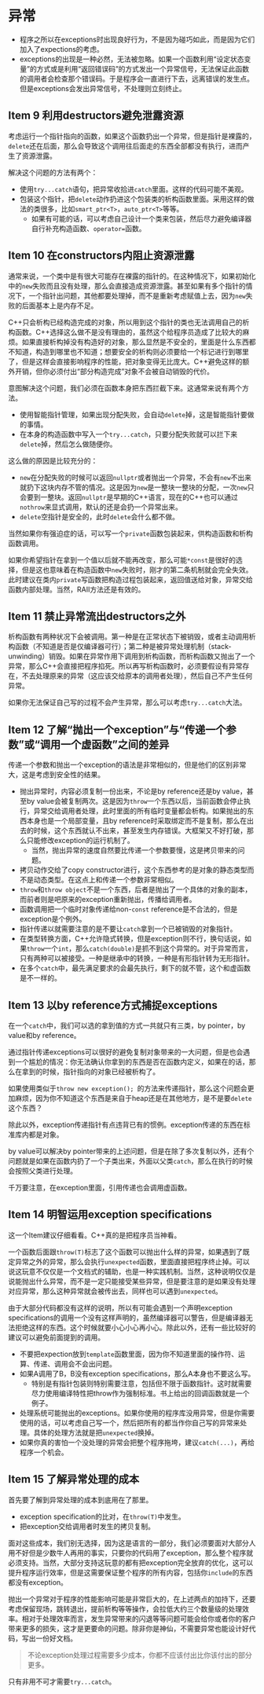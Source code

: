 # 异常

+ 程序之所以在exceptions时出现良好行为，不是因为碰巧如此，而是因为它们加入了expections的考虑。
+ exceptions的出现是一种必然，无法被忽略。如果一个函数利用“设定状态变量”的方式或是利用“返回错误码”的方式发出一个异常信号，无法保证此函数的调用者会检查那个错误码。于是程序会一直进行下去，远离错误的发生点。但是exceptions会发出异常信号，不处理则立刻终止。

## Item 9 利用destructors避免泄露资源

考虑运行一个指针指向的函数，如果这个函数扔出一个异常，但是指针是裸露的，`delete`还在后面，那么会导致这个调用往后面走的东西全部都没有执行，进而产生了资源泄露。

解决这个问题的方法有两个：

+ 使用`try...catch`语句，把异常收拾进`catch`里面。这样的代码可能不美观。
+ 包装这个指针，把`delete`动作扔进这个包装类的析构函数里面。采用这样的做法的类很多，比如`smart_ptr<T>`，`auto_ptr<T>`等等。
  + 如果有可能的话，可以考虑自己设计一个类来包装，然后尽力避免编译器自行补充构造函数、`operator=`函数。

## Item 10 在constructors内阻止资源泄露

通常来说，一个类中是有很大可能存在裸露的指针的。在这种情况下，如果初始化中的`new`失败而且没有处理，那么会直接造成资源泄露。甚至如果有多个指针的情况下，一个指针出问题，其他都要处理掉，而不是重新考虑赋值上去，因为`new`失败的后面基本上是内存不足。

C++只会析构已经构造完成的对象，所以用到这个指针的类也无法调用自己的析构函数。C++选择这么做不是没有理由的，虽然这个给程序员造成了比较大的麻烦。如果直接析构掉没有构造好的对象，那么显然是不安全的，里面是什么东西都不知道，构造到哪里也不知道；想要安全的析构则必须要给一个标记进行到哪里了，但是这样会直接影响程序的性能，把对象变得无比庞大。C++避免这样的额外开销，但你必须付出“部分构造完成”对象不会被自动销毁的代价。

意图解决这个问题，我们必须在函数本身把东西拦截下来。这通常来说有两个方法。

+ 使用智能指针管理，如果出现分配失败，会自动`delete`掉，这是智能指针要做的事情。
+ 在本身的构造函数中写入一个`try...catch`，只要分配失败就可以拦下来`delete`掉，然后怎么做随便你。

这么做的原因是比较充分的：

+ `new`在分配失败的时候可以返回`nullptr`或者抛出一个异常，不会有`new`不出来就扔下这块内存不管的情况。这是因为`new`是一整块一整块的分配，一次`new`只会要到一整块。返回`nullptr`是早期的C++语言，现在的C++也可以通过`nothrow`来显式调用，默认的还是会扔一个异常出来。
+ `delete`空指针是安全的，此时`delete`会什么都不做。

当然如果你有强迫症的话，可以写一个`private`函数包装起来，供构造函数和析构函数调用。

如果你希望指针在拿到一个值以后就不能再改变，那么可能`*const`是很好的选择，但是这也意味着在构造函数中`new`失败时，刚才的第二条机制就会完全失效。此时建议在类内`private`写函数把构造过程包装起来，返回值送给对象，异常交给函数内部处理。当然，RAII方法还是有效的。

## Item 11 禁止异常流出destructors之外

析构函数有两种状况下会被调用。第一种是在正常状态下被销毁，或者主动调用析构函数（不知道是否是仅编译器可行）；第二种是被异常处理机制（stack-unwinding）销毁。如果在异常作用下调用到析构函数，而析构函数又抛出了一个异常，那么C++会直接把程序掐死。所以再写析构函数时，必须要假设有异常存在，不去处理原来的异常（这应该交给原本的调用者处理），然后自己不产生任何异常。

如果你无法保证自己写的过程不会产生异常，那么可以考虑`try...catch`大法。

##  Item 12 了解“抛出一个exception”与“传递一个参数”或“调用一个虚函数”之间的差异

传递一个参数和抛出一个exception的语法是非常相似的，但是他们的区别非常大，这是考虑到安全性的结果。

+ 抛出异常时，内容必须复制一份出来，不论是by reference还是by value，甚至by value会被复制两次。这是因为`throw`一个东西以后，当前函数会停止执行，异常交给调用者处理，此时里面的所有临时变量都会析构。如果抛出的东西本身也是一个局部变量，且by reference时采取绑定而不是复制，那么在出去的时候，这个东西就认不出来，甚至发生内存错误。大框架又不好打破，那么只能修改exception的运行机制了。
  + 当然，抛出异常的速度自然要比传递一个参数要慢，这是拷贝带来的问题。
+ 拷贝动作交给了copy constructor进行，这个东西参考的是对象的静态类型而不是动态类型。在这点上和传递一个参数非常相似。
+ `throw`和`throw object`不是一个东西，后者是抛出了一个具体的对象的副本，而前者则是吧原来的exception重新抛出，传播给调用者。
+ 函数调用把一个临时对象传递给non-`const` reference是不合法的，但是exception是个例外。
+ 指针传递以就需要注意的是不要让`catch`拿到一个已被销毁的对象指针。
+ 在类型转换方面，C++允许隐式转换，但是exception则不行，换句话说，如果`throw`一个`int`，那么`catch(double)`是抓不到这个异常的。对于异常而言，只有两种可以被接受。一种是继承中的转换，一种是有形指针转为无形指针。
+ 在多个`catch`中，最先满足要求的会最先执行，剩下的就不管，这个和虚函数是不一样的。

## Item 13 以by reference方式捕捉exceptions

在一个`catch`中，我们可以选的拿到值的方式一共就只有三类，by pointer，by value和by reference。

通过指针传递exceptions可以很好的避免复制对象带来的一大问题，但是也会遇到一个尴尬的情况：你无法确认你拿到的东西是否在函数内定义，如果在的话，那么在拿到的时候，指针指向的对象已经被析构了。

如果使用类似于`throw new exception(); `的方法来传递指针，那么这个问题会更加麻烦，因为你不知道这个东西是来自于heap还是在其他地方，是不是要`delete`这个东西？

除此以外，exception传递指针有点违背已有的惯例。exception传递的东西在标准库内都是对象。

by value可以解决by pointer带来的上述问题，但是在除了多次复制以外，还有个问题就是如果在函数内扔了一个子类出来，外面以父类`catch`，那么在执行的时候会按照父类进行处理。

千万要注意，在exception里面，引用传递也会调用虚函数。

## Item 14 明智运用exception specifications

这一个Item建议仔细看看。C++真的是把程序员当神看。

一个函数后面跟`throw(T)`标志了这个函数可以抛出什么样的异常，如果遇到了既定异常之外的异常，那么会执行`unexpected`函数，里面直接把程序终止掉。可以说这玩意不仅仅是一个文档式的辅助，也是一种实践机制。当然，这种说明仅仅是说能抛出什么异常，而不是一定只能接受某些异常，但是要注意的是如果没有处理对应异常，那么这种异常就会被传出去，同样也可以遇到`unexpected`。

由于大部分代码都没有这样的说明，所以有可能会遇到一个声明exception specifications的调用一个没有这样声明的，虽然编译器可以警告，但是编译器无法拒绝这样的东西。这个时候就要小心小心再小心。除此以外，还有一些比较好的建议可以避免前面提到的调用。

+ 不要把expection放到`template`函数里面，因为你不知道里面的操作符、运算、传递、调用会不会出问题。
+ 如果A调用了B，B没有exception specifications，那么A本身也不要这么写。
  + 特别是有指针包装则特别需要注意，包括但不限于函数指针。这时就需要尽力使用编译特性把throw作为强制标准。书上给出的回调函数就是一个例子。
+ 处理系统可能抛出的exceptions。如果你使用的程序库没用异常，但是你需要使用的话，可以考虑自己写一个，然后把所有的都当作你自己写的异常来处理。具体的处理方法就是把`unexpected`换掉。
+ 如果你真的害怕一个没处理的异常会把整个程序拖垮，建议`catch(...)`，再给程序一个机会。

## Item 15 了解异常处理的成本

首先要了解到异常处理的成本到底用在了那里。

+ exception specification的比对，在`throw(T)`中发生。
+ 把exception交给调用者时发生的拷贝复制。

面对这些成本，我们别无选择，因为这是语言的一部分，我们必须要面对大部分人用不好但是少数牛人再用的事实，只要你的代码用了exception，那么整个程序就必须支持。当然，大部分支持这玩意的都有把exception完全放弃的优化，这可以提升程序运行效率，但是这需要保证整个程序的所有内容，包括你`include`的东西都没有exception。

抛出一个异常对于程序的性能影响可能是非常巨大的，在上述两点的加持下，还要考虑保留现场，跳转退出，提前析构等等操作，会拉低大约三个数量级的处理效率。相对于处理效率而言，发生异常带来的闪退等等问题可能会给你或者你的客户带来更多的损失，这才是更要命的问题。除非你是神仙，不需要异常也能设计好代码，写出一份好文档。

> 不论exception处理过程需要多少成本，你都不应该付出比你该付出的部分更多。

只有非用不可才需要`try...catch`。
